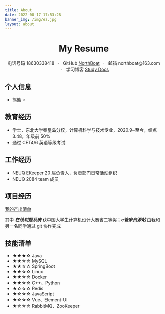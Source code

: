 ```yaml
---
title: About
date: 2022-08-17 17:53:28
banner_img: /img/ez.jpg
layout: about
---
```


<center>
     <h1>My Resume</h1>
     <div>
         <span>
             电话号码
             18630338418
         </span>
         &nbsp;&nbsp;·&nbsp;&nbsp;
         <span>
             GitHub
             <a href="https://github.com/NorthBoat">NorthBoat</a>
         </span>
         &nbsp;&nbsp;·&nbsp;&nbsp;
         <span>
             邮箱
             northboat@163.com
         </span>
         &nbsp;&nbsp;·&nbsp;&nbsp;
         <span>
             学习博客
             <a href="https://northboat-docs.netlify.app">Study Docs</a>
         </span>
     </div>
</center>

## 个人信息

- 熊熊 ♂

## 教育经历

- 学士，东北大学秦皇岛分校，计算机科学与技术专业，2020.9~至今，绩点 3.48，年级前 50%
- 通过 CET4/6 英语等级考试

## 工作经历

- NEUQ EKeeper 20 届负责人，负责部门日常活动组织
- NEUQ 2084 team 成员

##  项目经历

[我的产出清单](https://northboat.github.io)

其中 ***在线判题系统*** 获中国大学生计算机设计大赛省二等奖；***e管家资源站*** 由我和另一名同学通过 git 协作完成

## 技能清单

- ★★★☆ Java
- ★★☆☆  MySQL
- ★★☆☆ SpringBoot
- ★★☆☆ Linux
- ★★☆☆ Docker
- ★★☆☆ C++、Python
- ★☆☆☆  Redis
- ★☆☆☆ JavaScript
- ★☆☆☆  Vue、Element-UI
- ★☆☆☆ RabbitMQ、ZooKeeper
